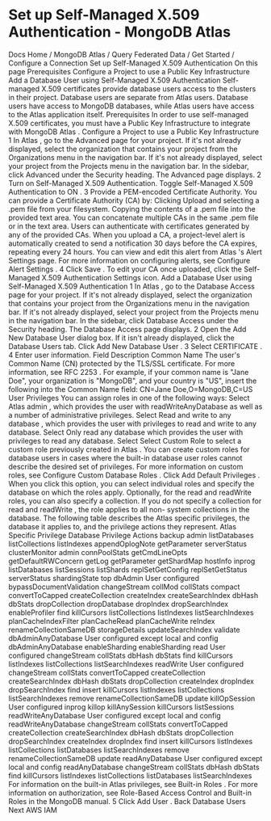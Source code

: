 # Set up Self-Managed X.509 Authentication - MongoDB Atlas


Docs Home / MongoDB Atlas / Query Federated Data / Get Started / Configure a Connection Set up Self-Managed X.509 Authentication On this page Prerequisites Configure a Project to use a Public Key Infrastructure Add a Database User using Self-Managed X.509 Authentication Self-managed X.509 certificates provide database users access to the
clusters in their project. Database users are separate from Atlas users. Database users have access to MongoDB databases, while Atlas users have access to the Atlas application itself. Prerequisites In order to use self-managed X.509 certificates, you must have a
Public Key Infrastructure to integrate with MongoDB Atlas . Configure a Project to use a Public Key Infrastructure 1 In Atlas , go to the Advanced page for your project. If it's not already displayed, select the
organization that contains your project from the Organizations menu in the navigation bar. If it's not already displayed, select your project
from the Projects menu in the navigation bar. In the sidebar, click Advanced under
the Security heading. The Advanced page displays. 2 Turn on Self-Managed X.509 Authentication. Toggle Self-Managed X.509 Authentication to ON . 3 Provide a PEM-encoded Certificate Authority. You can provide a Certificate Authority (CA) by: Clicking Upload and selecting a .pem file from
your filesystem. Copying the contents of a .pem file into the provided text
area. You can concatenate multiple CAs in the same .pem file or in the
text area. Users can authenticate with certificates generated by any
of the provided CAs. When you upload a CA, a project-level alert is
automatically created to send a notification 30 days before
the CA expires, repeating every 24 hours. You can view and
edit this alert from Atlas 's Alert Settings page. For
more information on configuring alerts, see Configure Alert Settings . 4 Click Save . To edit your CA once uploaded, click the Self-Managed X.509 Authentication Settings icon. Add a Database User using Self-Managed X.509 Authentication 1 In Atlas , go to the Database Access page for your project. If it's not already displayed, select the
organization that contains your project from the Organizations menu in the navigation bar. If it's not already displayed, select your project
from the Projects menu in the navigation bar. In the sidebar, click Database Access under
the Security heading. The Database Access page
displays. 2 Open the Add New Database User dialog box. If it isn't already displayed, click the Database Users tab. Click Add New Database User . 3 Select CERTIFICATE . 4 Enter user information. Field Description Common Name The user's Common Name (CN) protected by the TLS/SSL
certificate. For more information, see RFC 2253 . For example, if your common name is "Jane Doe", your organization is
"MongoDB", and your country is "US", insert the following
into the Common Name field: CN=Jane Doe,O=MongoDB,C=US User Privileges You can assign roles in one of the following ways: Select Atlas admin , which provides the user
with readWriteAnyDatabase as well as a number
of administrative privileges. Select Read and write to any database , which
provides the user with privileges to read and write to any
database. Select Only read any database which provides
the user with privileges to read any database. Select Select Custom Role to select a custom
role previously created in Atlas . You can create custom
roles for database users in cases where the built-in database user roles cannot describe the desired set of
privileges. For more information on custom roles, see Configure Custom Database Roles . Click Add Default Privileges . When you
click this option, you can select
individual roles and specify the database on which the
roles apply. Optionally, for the read and readWrite roles, you can also specify a collection. If you do not
specify a collection for read and readWrite , the
role applies to all non- system collections in the
database. The following table describes the Atlas specific privileges, the
database it applies to, and the privilege actions they represent. Atlas Specific Privilege Database Privilege Actions backup admin listDatabases listCollections listIndexes appendOplogNote getParameter serverStatus clusterMonitor admin connPoolStats getCmdLineOpts getDefaultRWConcern getLog getParameter getShardMap hostInfo inprog listDatabases listSessions listShards replSetGetConfig replSetGetStatus serverStatus shardingState top dbAdmin User configured bypassDocumentValidation changeStream collMod collStats compact convertToCapped createCollection createIndex createSearchIndex dbHash dbStats dropCollection dropDatabase dropIndex dropSearchIndex enableProfiler find killCursors listCollections listIndexes listSearchIndexes planCacheIndexFilter planCacheRead planCacheWrite reIndex renameCollectionSameDB storageDetails updateSearchIndex validate dbAdminAnyDatabase User configured except local and config dbAdminAnyDatabase enableSharding enableSharding read User configured changeStream collStats dbHash dbStats find killCursors listIndexes listCollections listSearchIndexes readWrite User configured changeStream collStats convertToCapped createCollection createSearchIndex dbHash dbStats dropCollection createIndex dropIndex dropSearchIndex find insert killCursors listIndexes listCollections listSearchIndexes remove renameCollectionSameDB update killOpSession User configured inprog killop killAnySession killCursors listSessions readWriteAnyDatabase User configured except local and config readWriteAnyDatabase changeStream collStats convertToCapped createCollection createSearchIndex dbHash dbStats dropCollection dropSearchIndex createIndex dropIndex find insert killCursors listIndexes listCollections listDatabases listSearchIndexes remove renameCollectionSameDB update readAnyDatabase User configured except local and config readAnyDatabase changeStream collStats dbHash dbStats find killCursors listIndexes listCollections listDatabases listSearchIndexes For information on the built-in Atlas privileges, see Built-in Roles . For more information on authorization, see Role-Based
Access Control and Built-in
Roles in the MongoDB manual. 5 Click Add User . Back Database Users Next AWS IAM
